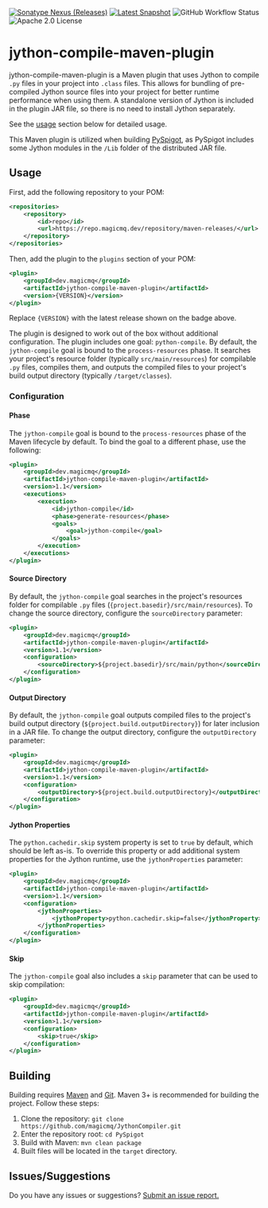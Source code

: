 [![Sonatype Nexus (Releases)](https://img.shields.io/nexus/r/dev.magicmq/jython-compile-maven-plugin?nexusVersion=3&server=https%3A%2F%2Frepo.magicmq.dev&label=Latest%20Release)](https://repo.magicmq.dev/#browse/browse:maven-releases:dev%2Fmagicmq%2Fjython-compile-maven-plugin)
[![Latest Snapshot](https://img.shields.io/badge/dynamic/xml?color=orange&label=Latest%20Snapshot&query=%2F%2Fmetadata%2Fversioning%2Fversions%2Fversion%5Blast()%5D&url=https%3A%2F%2Frepo.magicmq.dev%2Frepository%2Fmaven-snapshots%2Fdev%2Fmagicmq%2Fjython-compiler%2Fmaven-metadata.xml)](https://ci.magicmq.dev/job/jython-compile-maven-plugin/)
![GitHub Workflow Status](https://img.shields.io/github/actions/workflow/status/magicmq/JythonCompiler/maven.yml?branch=master)
![Apache 2.0 License](https://img.shields.io/github/license/magicmq/JythonCompiler)

# jython-compile-maven-plugin

jython-compile-maven-plugin is a Maven plugin that uses Jython to compile `.py` files in your project into `.class` files. This allows for bundling of pre-compiled Jython source files into your project for better runtime performance when using them. A standalone version of Jython is included in the plugin JAR file, so there is no need to install Jython separately.

See the [usage](#usage) section below for detailed usage.

This Maven plugin is utilized when building [PySpigot](https://github.com/magicmq/pyspigot), as PySpigot includes some Jython modules in the `/Lib` folder of the distributed JAR file.

## Usage

First, add the following repository to your POM:

```xml
<repositories>
    <repository>
        <id>repo</id>
        <url>https://repo.magicmq.dev/repository/maven-releases/</url>
    </repository>
</repositories>
```

Then, add the plugin to the `plugins` section of your POM:

```xml
<plugin>
    <groupId>dev.magicmq</groupId>
    <artifactId>jython-compile-maven-plugin</artifactId>
    <version>{VERSION}</version>
</plugin>
```
Replace `{VERSION}` with the latest release shown on the badge above.

The plugin is designed to work out of the box without additional configuration. The plugin includes one goal: `python-compile`. By default, the `jython-compile` goal is bound to the `process-resources` phase. It searches your project's resource folder (typically `src/main/resources`) for compilable `.py` files, compiles them, and outputs the compiled files to your project's build output directory (typically `/target/classes`).

### Configuration

#### Phase

The `jython-compile` goal is bound to the `process-resources` phase of the Maven lifecycle by default. To bind the goal to a different phase, use the following:

```xml
<plugin>
    <groupId>dev.magicmq</groupId>
    <artifactId>jython-compile-maven-plugin</artifactId>
    <version>1.1</version>
    <executions>
        <execution>
            <id>jython-compile</id>
            <phase>generate-resources</phase>
            <goals>
                <goal>jython-compile</goal>
            </goals>
        </execution>
    </executions>
</plugin>
```

#### Source Directory

By default, the `jython-compile` goal searches in the project's resources folder for compilable `.py` files (`{project.basedir}/src/main/resources`). To change the source directory, configure the `sourceDirectory` parameter: 

```xml
<plugin>
    <groupId>dev.magicmq</groupId>
    <artifactId>jython-compile-maven-plugin</artifactId>
    <version>1.1</version>
    <configuration>
        <sourceDirectory>${project.basedir}/src/main/python</sourceDirectory>
    </configuration>
</plugin>
```

#### Output Directory

By default, the `jython-compile` goal outputs compiled files to the project's build output directory (`${project.build.outputDirectory}`) for later inclusion in a JAR file. To change the output directory, configure the `outputDirectory` parameter:

```xml
<plugin>
    <groupId>dev.magicmq</groupId>
    <artifactId>jython-compile-maven-plugin</artifactId>
    <version>1.1</version>
    <configuration>
        <outputDirectory>${project.build.outputDirectory}</outputDirectory>
    </configuration>
</plugin>
```

#### Jython Properties

The `python.cachedir.skip` system property is set to `true` by default, which should be left as-is. To override this property or add additional system properties for the Jython runtime, use the `jythonProperties` parameter:

```xml
<plugin>
    <groupId>dev.magicmq</groupId>
    <artifactId>jython-compile-maven-plugin</artifactId>
    <version>1.1</version>
    <configuration>
        <jythonProperties>
            <jythonProperty>python.cachedir.skip=false</jythonProperty>
        </jythonProperties>
    </configuration>
</plugin>
```

#### Skip

The `jython-compile` goal also includes a `skip` parameter that can be used to skip compilation:

```xml
<plugin>
    <groupId>dev.magicmq</groupId>
    <artifactId>jython-compile-maven-plugin</artifactId>
    <version>1.1</version>
    <configuration>
        <skip>true</skip>
    </configuration>
</plugin>
```

## Building

Building requires [Maven](https://maven.apache.org/) and [Git](https://git-scm.com/). Maven 3+ is recommended for building the project. Follow these steps:

1. Clone the repository: `git clone https://github.com/magicmq/JythonCompiler.git`
2. Enter the repository root: `cd PySpigot`
3. Build with Maven: `mvn clean package`
4. Built files will be located in the `target` directory.

## Issues/Suggestions

Do you have any issues or suggestions? [Submit an issue report.](https://github.com/magicmq/JythonCompiler/issues/new)
